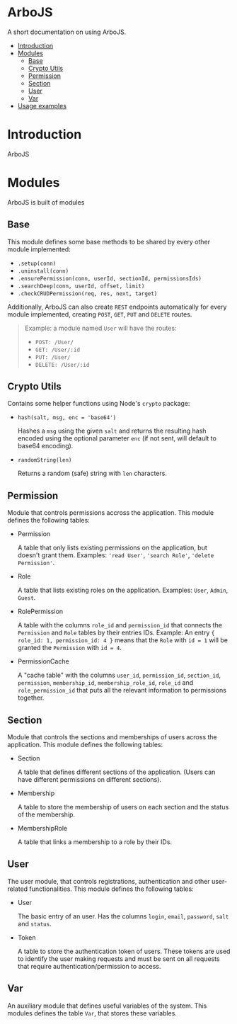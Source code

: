 # ArboJS

A short documentation on using ArboJS.

- [Introduction](#Introduction)
- [Modules](#Modules)
  - [Base](#Base)
  - [Crypto Utils](#Crypto-Utils)
  - [Permission](#Permission)
  - [Section](#Section)
  - [User](#User)
  - [Var](#Var)
- [Usage examples](#Usage-examples)

# Introduction

ArboJS

# Modules

ArboJS is built of modules

## Base

This module defines some base methods to be shared by every other module implemented:

- `.setup(conn)`
- `.uninstall(conn)`
- `.ensurePermission(conn, userId, sectionId, permissionsIds)`
- `.searchDeep(conn, userId, offset, limit)`
- `.checkCRUDPermission(req, res, next, target)`

Additionally, ArboJS can also create `REST` endpoints automatically for every module implemented, creating `POST`, `GET`, `PUT` and `DELETE` routes.

> Example: a module named `User` will have the routes:
>
> - `POST: /User/`
> - `GET: /User/:id`
> - `PUT: /User/`
> - `DELETE: /User/:id`

## Crypto Utils

Contains some helper functions using Node's `crypto` package:

- `hash(salt, msg, enc = 'base64')`

  Hashes a `msg` using the given `salt` and returns the resulting hash encoded using the optional parameter `enc` (if not sent, will default to base64 encoding).

- `randomString(len)`

  Returns a random (safe) string with `len` characters.

## Permission

Module that controls permissions accross the application. This module defines the following tables:

- Permission

  A table that only lists existing permissions on the application, but doesn't grant them.
  Examples: `'read User'`, `'search Role'`, `'delete Permission'`.

- Role

  A table that lists existing roles on the application.
  Examples: `User`, `Admin`, `Guest`.

- RolePermission

  A table with the columns `role_id` and `permission_id` that connects the `Permission` and `Role` tables by their entries IDs.
  Example: An entry `{ role_id: 1, permission_id: 4 }` means that the `Role` with `id = 1` will be granted the `Permission` with `id = 4`.

- PermissionCache

  A "cache table" with the columns `user_id`, `permission_id`, `section_id`, `permission`, `membership_id`, `membership_role_id`, `role_id` and `role_permission_id` that puts all the relevant information to permissions together.

## Section

Module that controls the sections and memberships of users across the application. This module defines the following tables:

- Section

  A table that defines different sections of the application. (Users can have different permissions on different sections).

- Membership

  A table to store the membership of users on each section and the status of the membership.

- MembershipRole

  A table that links a membership to a role by their IDs.

## User

The user module, that controls registrations, authentication and other user-related functionalities. This module defines the following tables:

- User

  The basic entry of an user. Has the columns `login`, `email`, `password`, `salt` and `status`.

- Token

  A table to store the authentication token of users. These tokens are used to identify the user making requests and must be sent on all requests that require authentication/permission to access.

## Var

An auxiliary module that defines useful variables of the system. This modules defines the table `Var`, that stores these variables.
